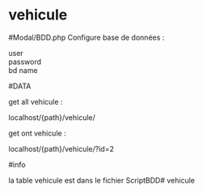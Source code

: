 # vehicule


#Modal/BDD.php
Configure base de données :

user <br>
password <br>
bd name

#DATA

get all vehicule : 

localhost/{path}/vehicule/

get ont vehicule :

localhost/{path}/vehicule/?id=2

#info

la table vehicule est dans le fichier ScriptBDD# vehicule
